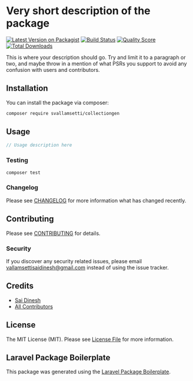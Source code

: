 # Very short description of the package

[![Latest Version on Packagist](https://img.shields.io/packagist/v/svallamsetti/collectiongen.svg?style=flat-square)](https://packagist.org/packages/svallamsetti/collectiongen)
[![Build Status](https://img.shields.io/travis/svallamsetti/collectiongen/master.svg?style=flat-square)](https://travis-ci.org/svallamsetti/collectiongen)
[![Quality Score](https://img.shields.io/scrutinizer/g/svallamsetti/collectiongen.svg?style=flat-square)](https://scrutinizer-ci.com/g/svallamsetti/collectiongen)
[![Total Downloads](https://img.shields.io/packagist/dt/svallamsetti/collectiongen.svg?style=flat-square)](https://packagist.org/packages/svallamsetti/collectiongen)

This is where your description should go. Try and limit it to a paragraph or two, and maybe throw in a mention of what PSRs you support to avoid any confusion with users and contributors.

## Installation

You can install the package via composer:

```bash
composer require svallamsetti/collectiongen
```

## Usage

``` php
// Usage description here
```

### Testing

``` bash
composer test
```

### Changelog

Please see [CHANGELOG](CHANGELOG.md) for more information what has changed recently.

## Contributing

Please see [CONTRIBUTING](CONTRIBUTING.md) for details.

### Security

If you discover any security related issues, please email vallamsettisaidinesh@gmail.com instead of using the issue tracker.

## Credits

- [Sai Dinesh](https://github.com/svallamsetti)
- [All Contributors](../../contributors)

## License

The MIT License (MIT). Please see [License File](LICENSE.md) for more information.

## Laravel Package Boilerplate

This package was generated using the [Laravel Package Boilerplate](https://laravelpackageboilerplate.com).